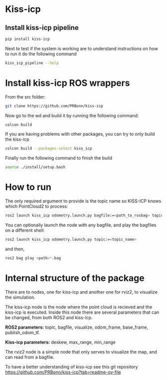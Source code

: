 # Kiss-icp

## Install kiss-icp pipeline


```sh
pip install kiss-icp
```

Next to test if the system is working are to understand instructions on how to run it do the following command

```sh
kiss_icp_pipeline --help
```

# Install kiss-icp ROS wrappers

From the src folder:

```sh
git clone https://github.com/PRBonn/kiss-icp
```

Now go to the wd and build it by running the following command:

```sh
colcon build
```

If you are having problems with other packages, you can try to only build the kiss-icp

```sh
colcon build --packages-select kiss_icp
```

Finally run the following command to finish the build

```sh
source ./install/setup.bash
```

# How to run

The only required argument to provide is the topic name so KISS-ICP knows which PointCloud2 to process:


```sh
ros2 launch kiss_icp odometry.launch.py bagfile:=<path_to_rosbag> topic:=<topic_name>
```

You can optionally launch the node with any bagfile, and play the bagfiles on a different shell:
```sh
ros2 launch kiss_icp odometry.launch.py topic:=<topic_name>
```

and then,

```sh
ros2 bag play <path>*.bag
```

# Internal structure of the package

There are to nodes, one for kiss-icp and another one for rviz2, to visualize the simulation. 


The kiss-icp node is the node where the point cloud is recieved and the kiss-icp is executed. Inside this node there are several parameters that can be changed, from both ROS2 and kiss-icp.

**ROS2 parameters:** topic, bagfile, visualize, odom_frame, base_frame, publish_odom_tf.

**Kiss-icp parameters:** deskew, max_range, min_range


The rviz2 node is a simple node that only serves to visualize the map, and can read from a bagfile.

To have a better understanding of kiss-icp see this git repository https://github.com/PRBonn/kiss-icp?tab=readme-ov-file


